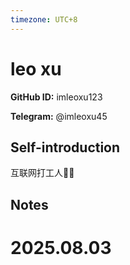 ```yaml
---
timezone: UTC+8
---
```


# leo xu

**GitHub ID:** imleoxu123

**Telegram:** @imleoxu45

## Self-introduction

互联网打工人🧑‍💼

## Notes

<!-- Content_START -->

# 2025.08.03


<!-- Content_END -->
